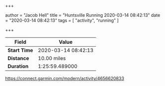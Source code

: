 +++

author = "Jacob Hell"
title = "Huntsville Running 2020-03-14 08:42:13"
date = "2020-03-14 08:42:13"
tags = [
    "activity", "running"
]

+++

<!--more-->

|Field  |Value  |
|--- | --- |
|**Start Time**|2020-03-14 08:42:13|
|**Distance**|10.00 miles|
|**Duration**|1:25:59.489000|

https://connect.garmin.com/modern/activity/4656620833